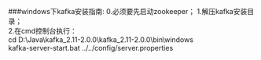 ###windows下kafka安装指南:
0.必须要先启动zookeeper；
1.解压kafka安装目录；    
2.在cmd控制台执行：  
cd D:\Java\kafka_2.11-2.0.0\kafka_2.11-2.0.0\bin\windows  
kafka-server-start.bat ../../config/server.properties  



